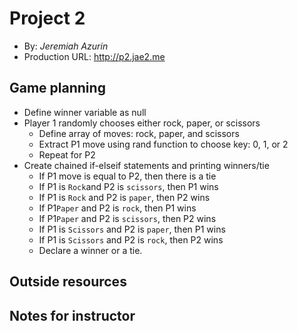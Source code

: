 # Project 2
+ By: *Jeremiah Azurin*
+ Production URL: <http://p2.jae2.me>

## Game planning
* Define winner variable as null
* Player 1 randomly chooses either rock, paper, or scissors
    * Define array of moves: rock, paper, and scissors
    * Extract P1 move using rand function to choose key: 0, 1, or 2
    * Repeat for P2 
* Create chained if-elseif statements and printing winners/tie
    * If P1 move is equal to P2, then there is a tie
    * If P1 is `Rock`and P2 is `scissors`, then P1 wins 
    * If P1 is `Rock` and P2 is `paper`, then P2 wins 
    * If P1`Paper` and P2 is `rock`, then P1 wins 
    * If P1`Paper` and P2 is `scissors`, then P2 wins 
    * If P1 is `Scissors` and P2 is `paper`, then P1 wins 
    * If P1 is `Scissors` and P2 is `rock`, then P2 wins 
    * Declare a winner or a tie.

## Outside resources

## Notes for instructor